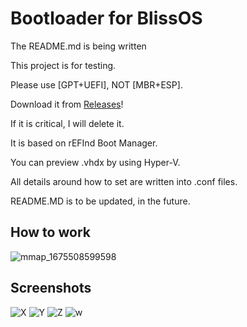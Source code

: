 # Bootloader for BlissOS
The README.md is being written

This project is for testing.

Please use [GPT+UEFI], NOT [MBR+ESP].

Download it from [Releases](https://github.com/1457384613gh/Bootloader-for-BlissOS/releases)!

If it is critical, I will delete it.

It is based on rEFInd Boot Manager.

You can preview .vhdx by using Hyper-V.

All details around how to set are written into .conf files.

README.MD is to be updated, in the future.
## How to work
![mmap_1675508599598](https://user-images.githubusercontent.com/69227436/216764419-266e049a-f429-4c94-84bd-b88dfce3b6e9.png)

## Screenshots
![X](https://user-images.githubusercontent.com/69227436/216764309-a3d63cd8-6dcc-4e0a-bb8c-318be865df27.png)
![Y](https://user-images.githubusercontent.com/69227436/216764310-0aa6fe94-60b7-4fac-ac71-a91f21efa5ab.png)
![Z](https://user-images.githubusercontent.com/69227436/216764312-ce2ed9df-f2b3-4a14-9ba2-ac4af285049e.png)
![w](https://user-images.githubusercontent.com/69227436/216764306-a861fe35-9eb7-4e78-81b9-3feff6cbbd06.png)
